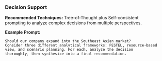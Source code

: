 ### Decision Support

**Recommended Techniques:** Tree-of-Thought plus Self-consistent prompting to analyze complex decisions from multiple perspectives.

**Example Prompt:**
```
Should our company expand into the Southeast Asian market?
Consider three different analytical frameworks: PESTEL, resource-based view, and scenario planning. For each, analyze the decision thoroughly, then synthesize into a final recommendation.
```
